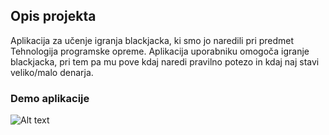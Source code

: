 
## Opis projekta

Aplikacija za učenje igranja blackjacka, ki smo jo naredili pri predmet Tehnologija programske opreme. Aplikacija uporabniku omogoča igranje blackjacka, pri tem pa mu pove kdaj naredi pravilno potezo in kdaj naj stavi veliko/malo denarja.


### Demo aplikacije
![Alt text](app-preview.png?raw=true)


